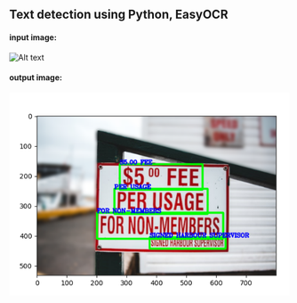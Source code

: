 ## Text detection using Python, EasyOCR


#### input image:
![Alt text](/data/test2.pnng "input image")


#### output image:
![Alt text](/images/test2.png "input image")